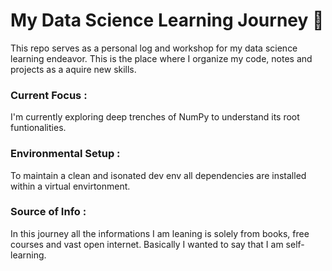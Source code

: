 # My Data Science Learning Journey 🤗
This repo serves as a personal log and workshop for my data science learning endeavor. This is the place where I organize my code, notes and projects as a aquire new skills.

### Current Focus :
I'm currently exploring deep trenches of NumPy to understand its root funtionalities.

### Environmental Setup :
To maintain a clean and isonated dev env all dependencies are installed within a virtual envirtonment.

### Source of Info :
In this journey all the informations I am leaning is solely from books, free courses and vast open internet. Basically I wanted to say that I am self-learning.
